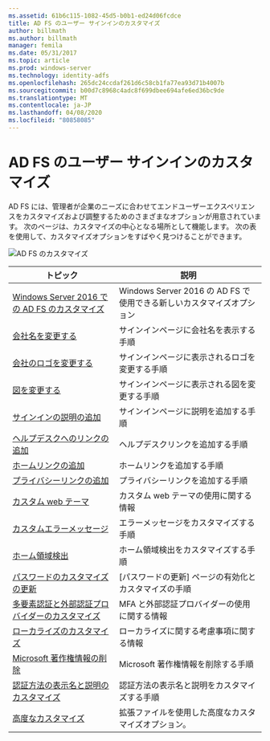 ```yaml
---
ms.assetid: 61b6c115-1082-45d5-b0b1-ed24d06fcdce
title: AD FS のユーザー サインインのカスタマイズ
author: billmath
ms.author: billmath
manager: femila
ms.date: 05/31/2017
ms.topic: article
ms.prod: windows-server
ms.technology: identity-adfs
ms.openlocfilehash: 265dc24ccdaf261d6c58cb1fa77ea93d71b4007b
ms.sourcegitcommit: b00d7c8968c4adc8f699dbee694afe6ed36bc9de
ms.translationtype: MT
ms.contentlocale: ja-JP
ms.lasthandoff: 04/08/2020
ms.locfileid: "80858085"
---
```

# <a name="ad-fs-user-sign-in-customization"></a>AD FS のユーザー サインインのカスタマイズ


AD FS には、管理者が企業のニーズに合わせてエンドユーザーエクスペリエンスをカスタマイズおよび調整するためのさまざまなオプションが用意されています。  次のページは、カスタマイズの中心となる場所として機能します。  次の表を使用して、カスタマイズオプションをすばやく見つけることができます。



![AD FS のカスタマイズ](media/AD-FS-user-sign-in-customization/ADFS_Blue_Custom2.png) 
    
  







トピック|説明|
-----|-----|
[Windows Server 2016 での AD FS のカスタマイズ](AD-FS-Customization-in-Windows-Server-2016.md)|Windows Server 2016 の AD FS で使用できる新しいカスタマイズオプション|
[会社名を変更する](Change-the-company-name-on-the-AD-FS-sign-in-page.md)|サインインページに会社名を表示する手順|
[会社のロゴを変更する](Change-the-company-logo-on-the-AD-FS-sign-in-page.md)|サインインページに表示されるロゴを変更する手順|
[図を変更する](Change-the-illustration-on-the-AD-FS-sign-in-page.md)|サインインページに表示される図を変更する手順|
[サインインの説明の追加](Add-sign-in-page-description.md)|サインインページに説明を追加する手順|
[ヘルプデスクへのリンクの追加](Add-Help-Desk-Link.md)|ヘルプデスクリンクを追加する手順|
[ホームリンクの追加](Add-Home-Link.md)|ホームリンクを追加する手順|
[プライバシーリンクの追加](Add-Privacy-Link.md)|プライバシーリンクを追加する手順|
[カスタム web テーマ](Custom-Web-Themes-in-AD-FS.md)|カスタム web テーマの使用に関する情報
[カスタムエラーメッセージ](Custom-error-messages-for-AD-FS-sign-in-page.md)|エラーメッセージをカスタマイズする手順
[ホーム領域検出](Home-Realm-Discovery-Customization.md)|ホーム領域検出をカスタマイズする手順|
[パスワードのカスタマイズの更新](Update-password-customization.md)|[パスワードの更新] ページの有効化とカスタマイズの手順|
[多要素認証と外部認証プロバイダーのカスタマイズ](Multi-factor-authentication-and-external-auth-providers-customization.md)|MFA と外部認証プロバイダーの使用に関する情報|
[ローカライズのカスタマイズ](Customization-for-Localization.md)|ローカライズに関する考慮事項に関する情報
[Microsoft 著作権情報の削除](Remove-the-Microsoft-copyright.md)|Microsoft 著作権情報を削除する手順
[認証方法の表示名と説明のカスタマイズ](Customize-the-display-names-and-descriptions-for-authentication-methods.md)|認証方法の表示名と説明をカスタマイズする手順
[高度なカスタマイズ](Advanced-Customization-of-AD-FS-Sign-in-Pages.md)|拡張ファイルを使用した高度なカスタマイズオプション。




